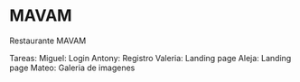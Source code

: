 # MAVAM
Restaurante MAVAM

Tareas:
Miguel: Login
Antony: Registro
Valeria: Landing page
Aleja: Landing page
Mateo: Galeria de imagenes